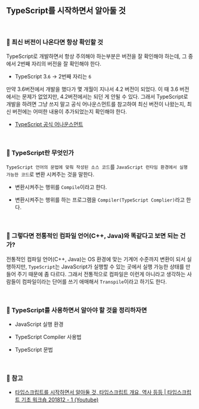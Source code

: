 ## TypeScript를 시작하면서 알아둘 것

<br>

### :book: 최신 버전이 나온다면 항상 확인할 것

TypeScript로 개발하면서 항상 주의해야 하는부분은 버전을 잘 확인해야 하는데, 그 중에서 2번째 자리의 버전을 잘 확인해야 한다.

* TypeScript 3.`6` -> 2번째 자리는 `6`

만약 3.6버전에서 개발을 했다가 몇 개월이 지나서 4.2 버전이 되었다. 이 때 3.6 버전에서는 문제가 없었지만, 4.2버전에서는 되던 게 안될 수 있다. 그래서 TypeScript로 개발을 하려면 그냥 쓰지 말고 공식 어나운스먼트를 참고하여 최신 버전이 나왔는지, 최신 버전에는 어떠한 내용이 추가되었는지 확인해야 한다.

* [TypeScript 공식 어나운스먼트](https://devblogs.microsoft.com/typescript/)

<br>

### :book: TypeScript란 무엇인가

`TypeScript 언어의 문법에 맞춰 작성된 소스 코드`를 `JavaScript 런타임 환경에서 실행 가능한 코드`로 변환 시켜주는 것을 말한다.

* 변환시켜주는 행위를 `Compile`이라고 한다.

* 변환시켜주는 행위를 하는 프로그램을 `Compiler(TypeScript Complier)`라고 한다.

<br>

### :book: 그렇다면 전통적인 컴파일 언어(C++, Java)와 똑같다고 보면 되는 건가?

전통적인 컴파일 언어(C++, Java)는 OS 환경에 맞는 기계어 수준까지 변환이 되서 실행하지만, `TypeScript`는 JavaScript가 실행할 수 있는 곳에서 실행 가능한 상태를 만들어 주기 때문에 좀 다르다. 그래서 전통적으로 컴파일은 이런게 아니라고 생각하는 사람들이 컴파일이라는 단어를 쓰기 애매해서 `Transpile`이라고 하기도 한다.

<br>

### :book: TypeScript를 사용하면서 알아야 할 것을 정리하자면

* JavaScript 실행 환경

* TypeScript Compiler 사용법

* TypeScript 문법

<br>

### :bookmark: 참고

* [타입스크립트를 시작하면서 알아둘 것, 타입스크립트 개요, 역사 등등 | 타입스크립트 기초 워크숍 201812 - 1 (Youtube)](https://www.youtube.com/watch?v=DpjuaI-2UC4&list=PLV6pYUAZ-ZoFwOspuVHBvmhQRalqvj7Jf&index=2&t=0s)

<br>